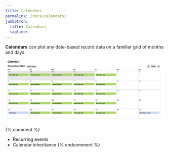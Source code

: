 ```yaml
---
title: Calendars
permalink: /docs/calendars/
jumbotron:
  title: Calendars
  tagline: 
---
```


**Calendars** can plot any date-based record data on a familiar grid of months and days.

<div class="cerb-screenshot">
<img src="/assets/images/docs/reference/calendars.png" class="screenshot">
</div>

{% comment %}
* Recurring events
* Calendar inheritance
{% endcomment %}
